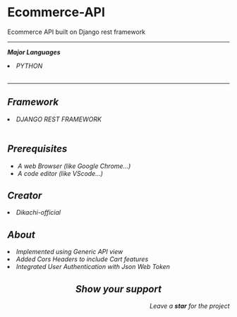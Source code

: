 # Ecommerce-API
Ecommerce API built on Django rest framework
<hr/>
<strong><i><p>Major Languages</p><i></strong>
<li><label for="title">PYTHON</label></li><br>
<hr>
<h2>Framework</h2>
<li><label for="title">DJANGO REST FRAMEWORK</label></li><br>
<h2>Prerequisites</h2>
<ul>
<li> A web Browser (like Google Chrome...)</li>
<li> A code editor (like VScode...)</li>
</ul>
<h2>Creator</h2>
<li>Dikachi-official</li>
<h2>About</h2>
<li>Implemented using Generic API view</li>
<li>Added Cors Headers to include Cart features</li>
<li>Integrated User Authentication with Json Web Token</li>
<h2 align="center">Show your support</h2>
<p align="right">Leave a <strong><i>star</i></strong> for the project</p> 


